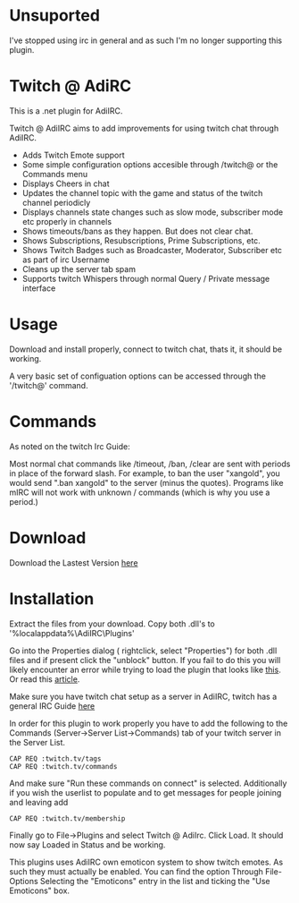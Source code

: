 Unsuported
=============
I've stopped using irc in general and as such I'm no longer supporting this plugin.

Twitch @ AdiRC
=============
This is a .net plugin for AdiIRC.

Twitch @ AdiIRC aims to add improvements for using twitch chat through AdiIRC. 

* Adds Twitch Emote support
* Some simple configuration options accesible through /twitch@ or the Commands menu
* Displays Cheers in chat
* Updates the channel topic with the game and status of the twitch channel periodicly
* Displays channels state changes such as slow mode, subscriber mode etc properly in channels
* Shows timeouts/bans as they happen. But does not clear chat.
* Shows Subscriptions, Resubscriptions, Prime Subscriptions, etc.
* Shows Twitch Badges such as Broadcaster, Moderator, Subscriber etc as part of irc Username
* Cleans up the server tab spam
* Supports twitch Whispers through normal Query / Private message interface

Usage
=============
Download and install properly, connect to twitch chat, thats it, it should be working. 

A very basic set of configuation options can be accessed through the '/twitch@' command.

Commands
=============
As noted on the twitch Irc Guide:

Most normal chat commands like /timeout, /ban, /clear are sent with periods in place of the forward slash. For example, to ban the user "xangold", you would send ".ban xangold" to the server (minus the quotes). Programs like mIRC will not work with unknown / commands (which is why you use a period.)

Download
=============
Download the Lastest Version [here](https://github.com/Xesyto/AdiIRC-Twitch/releases/latest)

Installation
=============

Extract the files from your download. Copy both .dll's to '%localappdata%\AdiIRC\Plugins'

Go into the Properties dialog ( rightclick, select "Properties") for both .dll files and if present click the "unblock" button. If you fail to do this you will likely encounter an error while trying to load the plugin that looks like [this]( http://i.imgur.com/x9ETiDD.jpg). Or read this [article](https://blogs.msdn.microsoft.com/drew/2009/12/23/xunit-and-td-net-fixing-the-attempt-was-made-to-load-an-assembly-from-a-network-location-problem/).

Make sure you have twitch chat setup as a server in AdiIRC, twitch has a general IRC Guide [here](https://help.twitch.tv/customer/portal/articles/1302780-twitch-irc)

In order for this plugin to work properly you have to add the following to the Commands (Server->Server List->Commands) tab of your twitch server in the Server List.

```
CAP REQ :twitch.tv/tags
CAP REQ :twitch.tv/commands
```
And make sure "Run these commands on connect" is selected. Additionally if you wish the userlist to populate and to get messages for people joining and leaving add 

```
CAP REQ :twitch.tv/membership
```

Finally go to File->Plugins and select Twitch @ AdiIrc. Click Load. It should now say Loaded in Status and be working.

This plugins uses AdiIRC own emoticon system to show twitch emotes. As such they must actually be enabled. You can find the option Through File-Options Selecting the "Emoticons" entry in the list and ticking the "Use Emoticons" box. 
